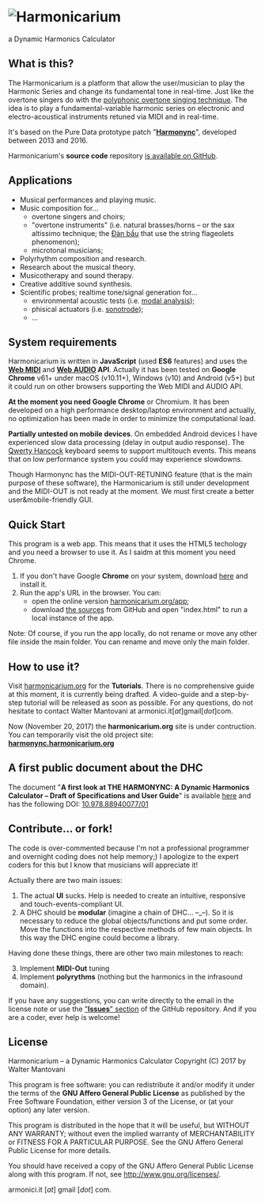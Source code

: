 # ![Harmonicarium](http://harmonicarium.org/harmonicarium_logo.png "Harmonicarium, a Dynamic Harmonics Calculator")
a Dynamic Harmonics Calculator

## What is this?
The Harmonicarium is a platform that allow the user/musician to play the Harmonic Series and change its fundamental tone in real-time.
Just like the overtone singers do with the [polyphonic overtone singing technique](https://www.youtube.com/watch?v=haz6W7p8xjM).
The idea is to play a fundamental-variable harmonic series on electronic and electro-acoustical instruments retuned via MIDI and in real-time.

It's based on the Pure Data prototype patch "**[Harmonync](https://github.com/IndustrieCreative/Harmonync)**", developed between 2013 and 2016.

Harmonicarium's **source code** repository [is available on GitHub](https://github.com/IndustrieCreative/Harmonicarium).

## Applications
* Musical performances and playing music.
* Music composition for...
  * overtone singers and choirs;
  * "overtone instruments" (i.e. natural brasses/horns – or the sax altissimo technique; the [Đàn bầu](https://en.wikipedia.org/wiki/%C4%90%C3%A0n_b%E1%BA%A7u) that use the string flageolets phenomenon);
  * microtonal musicians;
* Polyrhythm composition and research.
* Research about the musical theory.
* Musicotherapy and sound therapy.
* Creative additive sound synthesis.
* Scientific probes; realtime tone/signal generation for...
  * environmental acoustic tests (i.e. [modal analysis](https://en.wikipedia.org/wiki/Modal_analysis));
  * phisical actuators (i.e. [sonotrode](https://en.wikipedia.org/wiki/Sonotrode));
  * ...

## System requirements
Harmonicarium is written in **JavaScript** (used **ES6** features) and uses the **[Web MIDI](https://www.w3.org/TR/webmidi/)** and **[Web AUDIO](https://www.w3.org/TR/webaudio/) API**.
Actually it has been tested on **Google Chrome** v61+ under macOS (v10.11+), Windows (v10) and Android (v5+) but it could run on other browsers supporting the Web MIDI and AUDIO API.

**At the moment you need Google Chrome** or Chromium. It has been developed on a high performance desktop/laptop environment and actually, no optimization has been made in order to minimize the computational load. 

**Partially untested on mobile devices**. On embedded Android devices I have experienced slow data processing (delay in output audio response). The [Qwerty Hancock](https://github.com/stuartmemo/qwerty-hancock) keyboard seems to support multitouch events. This means that on low performance system you could may experience slowdowns.

Though Harmonync has the MIDI-OUT-RETUNING feature (that is the main purpose of these software), the Harmonicarium is still under development and the MIDI-OUT is not ready at the moment. We must first create a better user&mobile-friendly GUI.

## Quick Start
This program is a web app. This means that it uses the HTML5 techology and you need a browser to use it. As I saidm at this moment you need Chrome.
1. If you don't have Google **Chrome** on your system, download [here](https://www.google.com/chrome/browser/desktop/index.html) and install it.
2. Run the app's URL in the browser. You can:
   * open the online version [harmonicarium.org/app](http://harmonicarium.org/app);
   * download [the sources](https://github.com/IndustrieCreative/Harmonicarium/zipball/master) from GitHub and open "index.html" to run a local instance of the app.

Note: Of course, if you run the app locally, do not rename or move any other file inside the main folder. You can rename and move only the main folder.
  
## How to use it?
Visit [harmonicarium.org](http://harmonicarium.org/) for the **Tutorials**. There is no comprehensive guide at this moment, it is currently being drafted. A video-guide and a step-by-step tutorial will be released as soon as possible. For any questions, do not hesitate to contact Walter Mantovani at armonici.it[*at*]gmail[*dot*]com.

Now (November 20, 2017) the **harmonicarium.org** site is under contruction. You can temporarily visit the old project site: **[harmonync.harmonicarium.org](https://harmonync.harmonicarium.org)**

## A first public document about the DHC
The document "**A first look at THE HARMONYNC: A Dynamic Harmonics Calculator – Draft of Specifications and User Guide**" is available [here](http://harmonync.harmonicarium.org/a_first_look_at_the_harmonync.pdf) and has the following DOI: [10.978.88940077/01](http://dx.doi.org/10.978.88940077/01)

## Contribute... or fork!
The code is over-commented because I'm not a professional programmer and overnight coding does not help memory;) I apologize to the expert coders for this but I know that musicians will appreciate it!

Actually there are two main issues:
  1. The actual **UI** sucks. Help is needed to create an intuitive, responsive and touch-events-compliant UI.
  2. A DHC should be **modular** (imagine a chain of DHC... –_–). So it is necessary to reduce the global objects/functions and put some order. Move the functions into the respective methods of few main objects. In this way the DHC engine could become a library.

Having done these things, there are other two main milestones to reach:
  
  3. Implement **MIDI-Out** tuning
  4. Implement **polyrythms** (nothing but the harmonics in the infrasound domain).
  
If you have any suggestions, you can write directly to the email in the license note or use the ["**Issues**" section](https://github.com/IndustrieCreative/Harmonicarium/issues) of the GitHub repository. And if you are a coder, ever help is welcome!

## License
Harmonicarium – a Dynamic Harmonics Calculator
Copyright (C) 2017 by Walter Mantovani

This program is free software: you can redistribute it and/or modify
it under the terms of the **GNU Affero General Public License** as
published by the Free Software Foundation, either version 3 of the
License, or (at your option) any later version.

This program is distributed in the hope that it will be useful,
but WITHOUT ANY WARRANTY; without even the implied warranty of
MERCHANTABILITY or FITNESS FOR A PARTICULAR PURPOSE.  See the
GNU Affero General Public License for more details.

You should have received a copy of the GNU Affero General Public License
along with this program.  If not, see <http://www.gnu.org/licenses/>.

armonici.it [*at*] gmail [*dot*] com.
